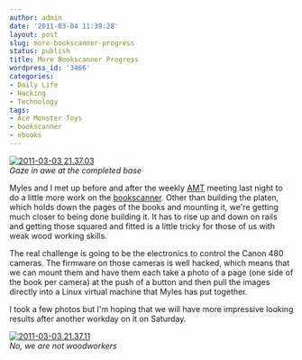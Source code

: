 ```yaml
---
author: admin
date: '2011-03-04 11:39:28'
layout: post
slug: more-bookscanner-progress
status: publish
title: More Bookscanner Progress
wordpress_id: '3466'
categories:
- Daily Life
- Hacking
- Technology
tags:
- Ace Monster Toys
- bookscanner
- ebooks
---
```


[![2011-03-03
21.37.03](http://farm6.static.flickr.com/5292/5496533538_67712c582a.jpg)](http://www.flickr.com/photos/albill/5496533538/ "2011-03-03 21.37.03 by albill, on Flickr")\
*Gaze in awe at the completed base*

Myles and I met up before and after the weekly
[AMT](http://www.acemonstertoys.org) meeting last night to do a little
more work on the [bookscanner](http://www.diybookscanner.org). Other
than building the platen, which holds down the pages of the books and
mounting it, we're getting much closer to being done building it. It has
to rise up and down on rails and getting those squared and fitted is a
little tricky for those of us with weak wood working skills.

The real challenge is going to be the electronics to control the Canon
480 cameras. The firmware on those cameras is well hacked, which means
that we can mount them and have them each take a photo of a page (one
side of the book per camera) at the push of a button and then pull the
images directly into a Linux virtual machine that Myles has put
together.

I took a few photos but I'm hoping that we will have more impressive
looking results after another workday on it on Saturday.

[![2011-03-03
21.37.11](http://farm6.static.flickr.com/5292/5495942999_6bb9842505.jpg)](http://www.flickr.com/photos/albill/5495942999/ "2011-03-03 21.37.11 by albill, on Flickr")\
*No, we are not woodworkers*
